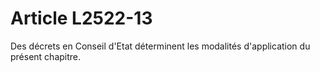 # Article L2522-13

Des décrets en Conseil d'Etat déterminent les modalités d'application du présent chapitre.